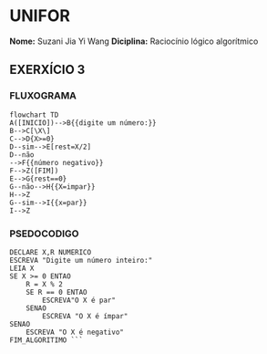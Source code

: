 
# UNIFOR
**Nome:** Suzani Jia Yi Wang
**Diciplina:** Raciocínio lógico algorítmico
## EXERXÍCIO 3
###  FLUXOGRAMA

```mermaid
flowchart TD
A([INICIO])-->B{{digite um número:}}
B-->C[\X\]
C-->D{X>=0}
D--sim-->E[rest=X/2]
D--não
-->F{{número negativo}}
F-->Z([FIM])
E-->G{rest==0}
G--não-->H{{X=impar}}
H-->Z
G--sim-->I{{x=par}}
I-->Z
```

### PSEDOCODIGO

``` Algoritmo verifica_par_ímpar
DECLARE X,R NUMERICO
ESCREVA "Digite um número inteiro:"
LEIA X
SE X >= 0 ENTAO
	R = X % 2
	SE R == 0 ENTAO
		ESCREVA"O X é par"
	SENAO
		ESCREVA "O X é ímpar"
SENAO 
	ESCREVA "O X é negativo"
FIM_ALGORITIMO ```
